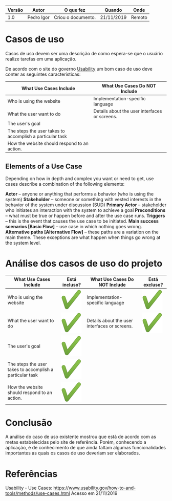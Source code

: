 |Versão| Autor | O que fez |  Quando | Onde |
|------|------| --------  |-------- | -----|
|1.0| Pedro Igor | Criou o documento. |21/11/2019| Remoto |

# Casos de uso
Casos de uso devem ser uma descrição de como espera-se que o usuário realize tarefas em uma aplicação.

De acordo com o site do governo [Usability](https://usability.gov) um bom caso de uso deve conter as seguintes características:

|   What Use Cases Include  |	What Use Cases Do NOT Include   |
| ----- | ----- |
|   Who is using the website    |    Implementation-specific language   |
|   What the user want to do    |   Details about the user interfaces or screens.   |
|   The user's goal |
|   The steps the user takes to accomplish a particular task    |
|   How the website should respond to an action.    |

 
## Elements of a Use Case
Depending on how in depth and complex you want or need to get, use cases describe a combination of the following elements:

**Actor** – anyone or anything that performs a behavior (who is using the system)
**Stakeholder** – someone or something with vested interests in the behavior of the system under discussion (SUD)
**Primary Actor** – stakeholder who initiates an interaction with the system to achieve a goal
**Preconditions** – what must be true or happen before and after the use case runs.
**Triggers** – this is the event that causes the use case to be initiated.
**Main success scenarios [Basic Flow]** – use case in which nothing goes wrong.
**Alternative paths [Alternative Flow]** – these paths are a variation on the main theme. These exceptions are what happen when things go wrong at the system level.

# Análise dos casos de uso do projeto

|   What Use Cases Include  |   Está incluso?   |	What Use Cases Do NOT Include   |   Está excluso?   |
| ----- | ----- | ----- | ----- |
|   Who is using the website    |![](../../img/analise/verificacao/t.png)|    Implementation-specific language   |![](../../img/analise/verificacao/t.png)|
|   What the user want to do    |![](../../img/analise/verificacao/t.png)|   Details about the user interfaces or screens.   |![](../../img/analise/verificacao/t.png)|
|   The user's goal |![](../../img/analise/verificacao/t.png)|
|   The steps the user takes to accomplish a particular task    |![](../../img/analise/verificacao/t.png)|
|   How the website should respond to an action.    |![](../../img/analise/verificacao/t.png)|

# Conclusão

A análise do caso de uso existente mostrou que está de acordo com as metas estabelecidas pelo site de referência. Porém, conhecendo a aplicação, é de conhecimento de que ainda faltam algumas funcionalidades importantes as quais os casos de uso deveriam ser elaborados.


# Referências
Usability - Use Cases: <https://www.usability.gov/how-to-and-tools/methods/use-cases.html> Acesso em 21/11/2019